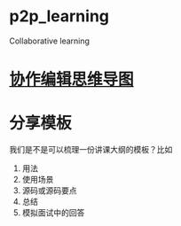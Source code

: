 # p2p_learning
Collaborative learning

# [协作编辑思维导图](https://www.processon.com/mindmap/5e5b76c0e4b02bc3ad6a8af8?tutorial=false)

# 分享模板

我们是不是可以梳理一份讲课大纲的模板？比如
1. 用法
2. 使用场景
3. 源码或源码要点
4. 总结
5. 模拟面试中的回答

